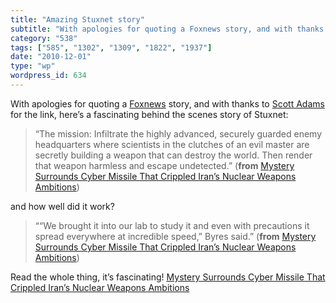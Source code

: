 ```yaml
---
title: "Amazing Stuxnet story"
subtitle: "With apologies for quoting a Foxnews story, and with thanks to [Scott Adam..."
category: "538"
tags: ["585", "1302", "1309", "1822", "1937"]
date: "2010-12-01"
type: "wp"
wordpress_id: 634
---
```

With apologies for quoting a [Foxnews](http://www.foxnews.com) story, and with thanks to [Scott Adams](http://dilbert.com/blog/) for the link, here’s a fascinating behind the scenes story of Stuxnet:
> “The mission: Infiltrate the highly advanced, securely guarded enemy headquarters where scientists in the clutches of an evil master are secretly building a weapon that can destroy the world. Then render that weapon harmless and escape undetected.” (**from** [Mystery Surrounds Cyber Missile That Crippled Iran’s Nuclear Weapons Ambitions](http://www.foxnews.com/scitech/2010/11/26/secret-agent-crippled-irans-nuclear-ambitions/))

and how well did it work?

> ““We brought it into our lab to study it and even with precautions it spread everywhere at incredible speed,” Byres said.” (**from** [Mystery Surrounds Cyber Missile That Crippled Iran’s Nuclear Weapons Ambitions](http://www.foxnews.com/scitech/2010/11/26/secret-agent-crippled-irans-nuclear-ambitions/))

Read the whole thing, it’s fascinating! [Mystery Surrounds Cyber Missile That Crippled Iran’s Nuclear Weapons Ambitions](http://www.foxnews.com/scitech/2010/11/26/secret-agent-crippled-irans-nuclear-ambitions/)